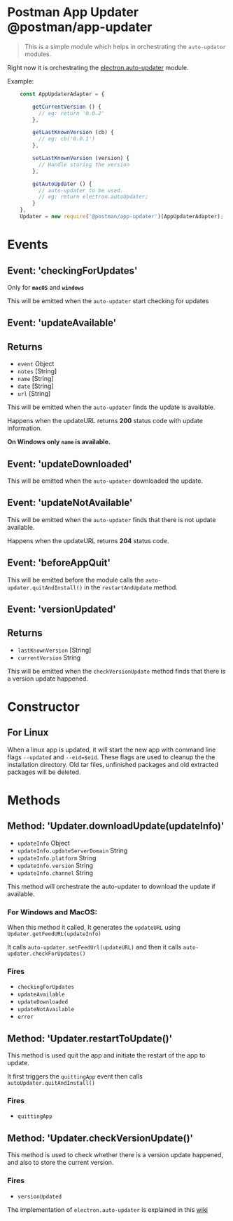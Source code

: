 # Postman App Updater @postman/app-updater

> This is a simple module which helps in orchestrating the `auto-updater` modules.

Right now it is orchestrating the [electron.auto-updater](https://electronjs.org/docs/api/auto-updater) module.

Example:

```javascript
    const AppUpdaterAdapter = {

        getCurrentVersion () {
          // eg: return '0.0.2'
        },

        getLastKnownVersion (cb) {
          // eg: cb('0.0.1')
        },

        setLastKnownVersion (version) {
          // Handle storing the version
        },

        getAutoUpdater () {
          // auto-updater to be used.
          // eg: return electron.autoUpdater;
        }
    },
    Updater = new require('@postman/app-updater')(AppUpdaterAdapter);
```
#
# Events

## Event: 'checkingForUpdates'
  Only for **`macOS`** and **`windows`**

  This will be emitted when the `auto-updater` start checking for updates

## Event: 'updateAvailable'

  ## Returns

  - `event` Object
  - `notes` [String]
  - `name` [String]
  - `date` [String]
  - `url` [String]

  This will be emitted when the  `auto-updater` finds the update is available.

  Happens when the updateURL returns **200** status code with update information.

**On Windows only `name` is available.**

## Event: 'updateDownloaded'
  This will be emitted when the `auto-updater` downloaded the update.

## Event: 'updateNotAvailable'

  This will be emitted when the `auto-updater` finds that there is not update available.

  Happens when the updateURL returns **204** status code.

## Event: 'beforeAppQuit'

  This will be emitted before the module calls the `auto-updater.quitAndInstall()` in the `restartAndUpdate` method.

## Event: 'versionUpdated'

  ## Returns
  - `lastKnownVersion` [String]
  - `currentVersion` String

  This will be emitted when the `checkVersionUpdate` method finds that there is a version update happened.

#
# Constructor
## For Linux
When a linux app is updated, it will start the new app with command line flags `--updated` and `--eid=$eid`. These flags are used to cleanup the the installation directory. Old tar files, unfinished packages and old extracted packages will be deleted.

# Methods

## Method: 'Updater.downloadUpdate(updateInfo)'

  - `updateInfo` Object
  - `updateInfo.updateServerDomain` String
  - `updateInfo.platform` String
  - `updateInfo.version` String
  - `updateInfo.channel` String

  This method will orchestrate the auto-updater to download the update if available.

  ### For Windows and MacOS:

  When this method it called, It generates the `updateURL` using `Updater.getFeedURL(updateInfo)`

  It calls `auto-updater.setFeedUrl(updateURL)` and then it calls `auto-updater.checkForUpdates()`

  ### Fires
  - `checkingForUpdates`
  - `updateAvailable`
  - `updateDownloaded`
  - `updateNotAvailable`
  - `error`

## Method: 'Updater.restartToUpdate()'

  This method is used quit the app and initiate the restart of the app to update.

  It first triggers the `quittingApp` event then calls `autoUpdater.quitAndInstall()`

  ### Fires
  - `quittingApp`

## Method: 'Updater.checkVersionUpdate()'

  This method is used to check whether there is a version update happened, and also to store the current version.

  ### Fires
  - `versionUpdated`


The implementation of `electron.auto-updater` is explained in this [wiki](https://postmanlabs.atlassian.net/wiki/spaces/ENGINEERING/pages/340066360/AutoUpdate+Electron+1.8.3+Squirrel+integration)
